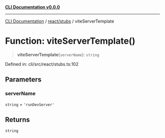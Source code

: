 [**CLI Documentation v0.0.0**](../../../README.md)

***

[CLI Documentation](../../../modules.md) / [react/stubs](../README.md) / viteServerTemplate

# Function: viteServerTemplate()

> **viteServerTemplate**(`serverName`): `string`

Defined in: cli/src/react/stubs.ts:102

## Parameters

### serverName

`string` = `'runDevServer'`

## Returns

`string`
